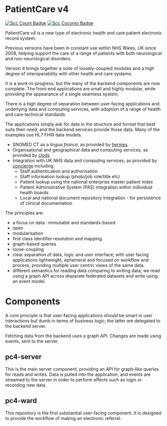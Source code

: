 # PatientCare v4


[![Scc Count Badge](https://sloc.xyz/github/wardle/pc4)](https://github.com/wardle/pc4/)
[![Scc Cocomo Badge](https://sloc.xyz/github/wardle/pc4?category=cocomo&avg-wage=100000)](https://github.com/wardle/pc4/)

PatientCare v4 is a new type of electronic health and care patient electronic record system. 

Previous versions have been in constant use within NHS Wales, UK since 2008, 
helping support the care of a range of patients with both neurological and 
non-neurological disorders.

Version 4 brings together a suite of loosely-coupled modules and a high
degree of interoperability with other health and care systems. 

It is a work-in-progress, but the many of the backend components are now complete. 
The front-end applications are small and highly modular, while providing the 
appearance of a single seamless system.

There is a high degree of separation between user-facing applications and 
underlying data and computing services, with adoption of a range of 
health and care technical standards.

The applications simply ask for data in the structure and format that best suits their need, and the backend services provide those data. Many of the examples use HL7 FHIR data models. 

* SNOMED CT as a *lingua franca*, as provided by [hermes](https://github.com/wardle/hermes).
* Organisational and geographical data and computing services, as provided by [clods](https://github.com/wardle/clods)
* Integration with UK NHS data and computing services, as provided by [concierge](https://github.com/wardle/concierge) including
    * Staff authentication and authorisation
    * Staff information lookup (photo/job role/title etc)
    * Patient lookup using the national enterprise master patient index
    * Patient Administrative System (PAS) integration within individual health boards
    * Local and national document repository integration - for persistence of clinical documentation
    
The principles are:

* a focus on data : immutable and standards-based
* open 
* modularisation
* first class identifier resolution and mapping
* graph-based queries
* loose-coupling
* clear separation of data, logic and user interface; with user facing applications
lightweight, ephemeral and focused on workflow and process, providing multiple
  user centric views of the same data.
* different semantics for reading data comparing to writing data; we read using a graph API across disparate federated datasets and write using an event model.

# Components

A core principle is that user-facing applications should be smart in
user interactions but dumb in terms of business logic; the latter are
delegated to the backend server.

Fetching data from the backend uses a graph API. Changes are made using
events, sent to the server.

## pc4-server

This is the main server component, providing an API for graph-like queries for reads and writes. Data is pulled into
the application, and events are streamed to the server in order to perform effects such as login or recording new data.

## pc4-ward

This repository is the first substantial user-facing component. 
It is designed to provide the workflow of making an electronic referral.




